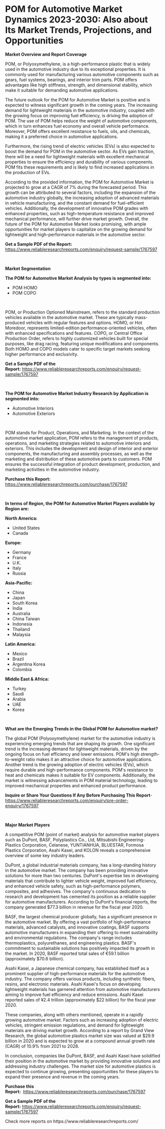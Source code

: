 <p><h1>POM for Automotive Market Dynamics 2023-2030: Also about Its Market Trends, Projections, and Opportunities</h1></p><p><strong>Market Overview and Report Coverage</strong></p>
<p><p>POM, or Polyoxymethylene, is a high-performance plastic that is widely used in the automotive industry due to its exceptional properties. It is commonly used for manufacturing various automotive components such as gears, fuel systems, bearings, and interior trim parts. POM offers advantages like high stiffness, strength, and dimensional stability, which make it suitable for demanding automotive applications.</p><p>The future outlook for the POM for Automotive Market is positive and is expected to witness significant growth in the coming years. The increasing demand for lightweight materials in the automotive industry, coupled with the growing focus on improving fuel efficiency, is driving the adoption of POM. The use of POM helps reduce the weight of automotive components, which in turn enhances fuel economy and overall vehicle performance. Moreover, POM offers excellent resistance to fuels, oils, and chemicals, making it a preferred choice in automotive applications.</p><p>Furthermore, the rising trend of electric vehicles (EVs) is also expected to boost the demand for POM in the automotive sector. As EVs gain traction, there will be a need for lightweight materials with excellent mechanical properties to ensure the efficiency and durability of various components. POM fits these requirements and is likely to find increased applications in the production of EVs.</p><p>According to the provided information, the POM for Automotive Market is projected to grow at a CAGR of 7% during the forecasted period. This growth can be attributed to several factors, including the expansion of the automotive industry globally, the increasing adoption of advanced materials in vehicle manufacturing, and the constant demand for fuel-efficient vehicles. Additionally, the development of innovative POM grades with enhanced properties, such as high-temperature resistance and improved mechanical performance, will further drive market growth. Overall, the future of the POM for Automotive Market looks promising, with ample opportunities for market players to capitalize on the growing demand for lightweight and high-performance materials in the automotive sector.</p></p>
<p><strong>Get a Sample PDF of the Report:</strong> <a href="https://www.reliableresearchreports.com/enquiry/request-sample/1767597">https://www.reliableresearchreports.com/enquiry/request-sample/1767597</a></p>
<p>&nbsp;</p>
<p><strong>Market Segmentation</strong></p>
<p><strong>The POM for Automotive Market Analysis by types is segmented into:</strong></p>
<p><ul><li>POM HOMO</li><li>POM COPO</li></ul></p>
<p>&nbsp;</p>
<p><p>POM, or Production Optioned Mainstream, refers to the standard production vehicles available in the automotive market. These are typically mass-produced vehicles with regular features and options. HOMO, or Hot Moredoor, represents limited-edition performance-oriented vehicles, often with enhanced specifications and features. COPO, or Central Office Production Order, refers to highly customized vehicles built for special purposes, like drag racing, featuring unique modifications and components. Both HOMO and COPO models cater to specific target markets seeking higher performance and exclusivity.</p></p>
<p><strong>Get a Sample PDF of the Report:</strong>&nbsp;<a href="https://www.reliableresearchreports.com/enquiry/request-sample/1767597">https://www.reliableresearchreports.com/enquiry/request-sample/1767597</a></p>
<p>&nbsp;</p>
<p><strong>The POM for Automotive Market Industry Research by Application is segmented into:</strong></p>
<p><ul><li>Automotive Interiors</li><li>Automotive Exteriors</li></ul></p>
<p>&nbsp;</p>
<p><p>POM stands for Product, Operations, and Marketing. In the context of the automotive market application, POM refers to the management of products, operations, and marketing strategies related to automotive interiors and exteriors. This includes the development and design of interior and exterior components, the manufacturing and assembly processes, as well as the marketing and distribution of these automotive parts to customers. POM ensures the successful integration of product development, production, and marketing activities in the automotive industry.</p></p>
<p><strong>Purchase this Report:</strong>&nbsp; <a href="https://www.reliableresearchreports.com/purchase/1767597">https://www.reliableresearchreports.com/purchase/1767597</a></p>
<p>&nbsp;</p>
<p><strong>In terms of Region, the POM for Automotive Market Players available by Region are:</strong></p>
<p>
    <p> <strong> North America: </strong>
        <ul>
            <li>United States</li>
            <li>Canada</li>
        </ul>
        </p> 
    <p> <strong> Europe: </strong>
        <ul>
            <li>Germany</li>
            <li>France</li>
            <li>U.K.</li>
            <li>Italy</li>
            <li>Russia</li>
        </ul>
        </p> 
    <p> <strong> Asia-Pacific: </strong>
        <ul>
            <li>China</li>
            <li>Japan</li>
            <li>South Korea</li>
            <li>India</li>
            <li>Australia</li>
            <li>China Taiwan</li>
            <li>Indonesia</li>
            <li>Thailand</li>
            <li>Malaysia</li>
        </ul>
        </p> 
    <p> <strong> Latin America: </strong>
        <ul>
            <li>Mexico</li>
            <li>Brazil</li>
            <li>Argentina Korea</li>
            <li>Colombia</li>
        </ul>
        </p> 
    <p> <strong> Middle East & Africa: </strong>
        <ul>
            <li>Turkey</li>
            <li>Saudi</li>
            <li>Arabia</li>
            <li>UAE</li>
            <li>Korea</li>
        </ul>
    </p>
    </p>
<p>&nbsp;</p>
<p><strong>What are the Emerging Trends in the Global POM for Automotive market?</strong></p>
<p><p>The global POM (Polyoxymethylene) market for the automotive industry is experiencing emerging trends that are shaping its growth. One significant trend is the increasing demand for lightweight materials, driven by the ongoing focus on fuel efficiency and lower emissions. POM's high strength-to-weight ratio makes it an attractive choice for automotive applications. Another trend is the growing adoption of electric vehicles (EVs), which require durable and high-performance components. POM's resistance to heat and chemicals makes it suitable for EV components. Additionally, the market is witnessing advancements in POM material technology, leading to improved mechanical properties and enhanced product performance.</p></p>
<p><strong>Inquire or Share Your Questions If Any Before Purchasing This Report</strong>- <a href="https://www.reliableresearchreports.com/enquiry/pre-order-enquiry/1767597">https://www.reliableresearchreports.com/enquiry/pre-order-enquiry/1767597</a></p>
<p>&nbsp;</p>
<p><strong>Major Market Players</strong></p>
<p><p>A competitive POM (point of market) analysis for automotive market players such as DuPont, BASF, Polyplastics Co., Ltd, Mitsubishi Engineering-Plastics Corporation, Celanese, YUNTIANHUA, BLUESTAR, Formosa Plastics Corporation, Asahi Kasei, and KOLON reveals a comprehensive overview of some key industry leaders.</p><p>DuPont, a global industrial materials company, has a long-standing history in the automotive market. The company has been providing innovative solutions for more than two centuries. DuPont's expertise lies in developing materials that contribute to lighter vehicle weight, improved fuel efficiency, and enhanced vehicle safety, such as high-performance polymers, composites, and adhesives. The company's continuous dedication to research and development has cemented its position as a reliable supplier for automotive manufacturers. According to DuPont's financial reports, the company generated $77.3 billion in revenue for the fiscal year 2020.</p><p>BASF, the largest chemical producer globally, has a significant presence in the automotive market. By offering a vast portfolio of high-performance materials, advanced catalysts, and innovative coatings, BASF supports automotive manufacturers in expanding their offering to meet sustainability and environmental regulations. The company's range includes thermoplastics, polyurethanes, and engineering plastics. BASF's commitment to sustainable solutions has positively impacted its growth in the market. In 2020, BASF reported total sales of €59.1 billion (approximately $70.6 billion).</p><p>Asahi Kasei, a Japanese chemical company, has established itself as a prominent supplier of high-performance materials for the automotive industry. The company offers various products, including synthetic fibers, resins, and electronic materials. Asahi Kasei's focus on developing lightweight materials has garnered attention from automotive manufacturers aiming to improve fuel efficiency and reduce emissions. Asahi Kasei reported sales of ¥2.4 trillion (approximately $22 billion) for the fiscal year 2020.</p><p>These companies, along with others mentioned, operate in a rapidly growing automotive market. Factors such as increasing adoption of electric vehicles, stringent emission regulations, and demand for lightweight materials are driving market growth. According to a report by Grand View Research, the global automotive plastics market size was valued at $29.9 billion in 2020 and is expected to grow at a compound annual growth rate (CAGR) of 10.9% from 2021 to 2028.</p><p>In conclusion, companies like DuPont, BASF, and Asahi Kasei have solidified their position in the automotive market by providing innovative solutions and addressing industry challenges. The market size for automotive plastics is expected to continue growing, presenting opportunities for these players to expand their presence and revenue in the coming years.</p></p>
<p><strong>Purchase this Report:</strong>&nbsp;&nbsp;<a href="https://www.reliableresearchreports.com/purchase/1767597">https://www.reliableresearchreports.com/purchase/1767597</a></p>
<p></p>
<p><strong>Get a Sample PDF of the Report:</strong>&nbsp;<a href="https://www.reliableresearchreports.com/enquiry/request-sample/1767597">https://www.reliableresearchreports.com/enquiry/request-sample/1767597</a></p>
<p>Check more reports on https://www.reliableresearchreports.com/</p>
